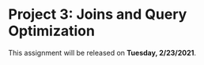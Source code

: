 # Project 3: Joins and Query Optimization

This assignment will be released on **Tuesday, 2/23/2021**.